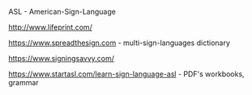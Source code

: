 ASL - American-Sign-Language

http://www.lifeprint.com/

https://www.spreadthesign.com - multi-sign-languages dictionary

https://www.signingsavvy.com/

https://www.startasl.com/learn-sign-language-asl - PDF's workbooks, grammar 







